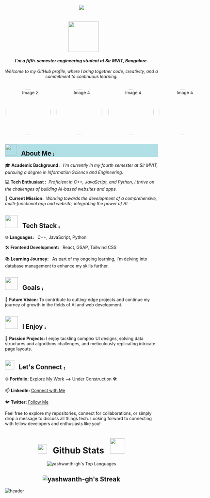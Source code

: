 
  <!-- ### Hi there 👋 -->

<p align="center">
  <img src="https://capsule-render.vercel.app/api?type=venom&color=gradient&height=250&section=header&text=Hi!%20I'm%20Yashwanth&fontSize=90" />
</p>

<h1 align="center"> 
&nbsp;&nbsp;<img src="https://media1.giphy.com/media/qAXDUie0dPweocOvnw/giphy.gif?cid=ecf05e47ti6g6ad6wpzzbnryawe53kjgxja2t5ictclalz58&ep=v1_gifs_related&rid=giphy.gif&ct=s" width="100" style="vertical-align:middle;">
</h1>

<h4 align="center">
  <em>
    <b>
I'm a fifth-semester engineering student at Sir MVIT, Bangalore.   
  </b>
  </em>
</h4>

<p align="center">
  <em>
Welcome to my GitHub profile, where I bring together code, creativity, and a commitment to continuous learning.
  </em>
</p>
  

<div style="display: flex; align-items: center;"><div style="display: flex; align-items: center; margin-top: 20px;" align="center">
  <img src="https://github.com/yashwanth-gh/yashwanth-gh/assets/107710864/935d5488-368e-43ae-8bfd-c138f5e265bc" alt="Image 2" width="150" height="150" style="border-radius: 50%; margin-right: 20px;">
  <img src="https://github.com/yashwanth-gh/yashwanth-gh/assets/107710864/ca04014f-6c34-4d91-bad3-ac5db741af87" alt="Image 4" width="150" height="150" style="border-radius: 50%; margin-right: 20px;">
  <img src="https://github.com/yashwanth-gh/yashwanth-gh/assets/107710864/ca04014f-6c34-4d91-bad3-ac5db741af87" alt="Image 4" width="150" height="150" style="border-radius: 50%; margin-right: 20px;">
    <img src="https://github.com/yashwanth-gh/yashwanth-gh/assets/107710864/4fd647f0-4da2-4c8e-9898-2d63a6c253e5" alt="Image 4" width="150" height="150" style="border-radius: 50%; margin-right: 20px;">

  <!-- Additional content or text for the second image can be added here if needed -->
</div>
</div>



<h2 style="background-color:powderblue;"> <img src="https://media0.giphy.com/media/RRi3GncwtYHTSYODaf/giphy.gif?cid=ecf05e4741oajturmggjhottjcxs5m1wdikt8k5we1bclt9b&ep=v1_stickers_search&rid=giphy.gif&ct=s" width="38"> &nbsp; About Me ⨾</h2>

🎓 **Academic Background :** &nbsp;<em>I'm currently in my fourth semester at Sir MVIT, pursuing a degree in Information Science and Engineering.</em>

💻 **Tech Enthusiast :** &nbsp;<em>Proficient in C++, JavaScript, and Python, I thrive on the challenges of building AI-based websites and apps.</em>

🚀 **Current Mission:** &nbsp;<em>Working towards the development of a comprehensive, multi-functional app and website, integrating the power of AI.</em>

<h2 style="text-align:centre"> <img src="https://media0.giphy.com/media/RJzm826vu7WbJvBtxX/giphy.gif?cid=ecf05e47ovpz63p960fnqe2l9l8ev3b599x3bw70dyty6nv2&ep=v1_gifs_related&rid=giphy.gif&ct=s" width="42"> &nbsp; Tech Stack ⨾</h2>   


🌐 <b>**Languages:**</b> &nbsp;&nbsp;C++, JavaScript, Python

🛠️ **Frontend Development:** &nbsp;&nbsp;React, GSAP, Tailwind CSS

📚 **Learning Journey:**&nbsp;&nbsp; As part of my ongoing learning, I'm delving into database management to enhance my skills further.

<h2 style="text-align:centre"> <img src="https://media4.giphy.com/media/pB4oYINWRmtbS5FlCX/giphy.gif?cid=ecf05e47wkhkwx7fnntlrll3o8puutnty6q23ce3aza1alwy&ep=v1_gifs_related&rid=giphy.gif&ct=s" width="42"> &nbsp; Goals ⨾ </h2>   

🚀 **Future Vision:** To contribute to cutting-edge projects and continue my journey of growth in the fields of AI and web development.

<h2 style="text-align:centre"> <img src="https://media4.giphy.com/media/SHjOSDkKZ18qOHA5B5/giphy.gif?cid=ecf05e47pmk1y068txlw37yndwrwzepc7ofk7pubw8t0dbzp&ep=v1_stickers_search&rid=giphy.gif&ct=s" width="42"> &nbsp; I Enjoy ⨾  </h2>   

🌟 **Passion Projects:** I enjoy tackling complex UI designs, solving data structures and algorithms challenges, and meticulously replicating intricate page layouts.

<h2 style="text-align:centre"> <img src="https://media0.giphy.com/media/uwmNTx7NaDbJnXlKbx/giphy.gif?cid=ecf05e47punwiieyc07nnu8fta4sdbwv7p82hc6mudgtv2ez&ep=v1_gifs_related&rid=giphy.gif&ct=s" width="30"> &nbsp; Let's Connect ⨾  </h2>   

🌐 **Portfolio:** [Explore My Work](https://yourportfolio.com/)    **-->** Under Construction 🛠️

📫 **LinkedIn:** [Connect with Me](https://www.linkedin.com/in/yashwanth-b-m-4a4a09227/)

🐦 **Twitter:** [Follow Me](https://twitter.com/yashwanthbm36)

Feel free to explore my repositories, connect for collaborations, or simply drop a message to discuss all things tech. Looking forward to connecting with fellow developers and enthusiasts like you!   

<div align="center">
<h1 style="text-align:centre"> 
  <img src="https://media4.giphy.com/media/3ai0TGECMTkuYzBPS4/giphy.gif?cid=ecf05e47rgofswwoxgb9sss7nb7wekgw41jybpnym21kx3md&ep=v1_gifs_related&rid=giphy.gif&ct=s" width="30">
  &nbsp; Github Stats &nbsp; 
  <img src="https://media4.giphy.com/media/2sbQ9kfHlN43TsfjeE/giphy.gif?cid=ecf05e47sgz05eeetquf2o4zzkn6vx9hts62shoxaiitxe4d&ep=v1_gifs_related&rid=giphy.gif&ct=s" width="50">
</h1>   

![yashwanth-gh's Top Languages](https://github-readme-stats.vercel.app/api/top-langs/?username=yashwanth-gh&theme=vue-dark&show_icons=true&hide_border=true&layout=compact)   

![yashwanth-gh's Streak](https://github-readme-streak-stats.herokuapp.com/?user=yashwanth-gh&theme=vue-dark&hide_border=true)     
------
</div>

<!--   <img src="https://capsule-render.vercel.app/api?type=waving&color=gradient&height=250&section=header&text=%20&fontSize=90&rotate=-180" /> -->
![header](https://capsule-render.vercel.app/api?section=footer&height=300&type=waving&text=%20{/}%20&fontSize=50)



